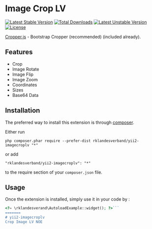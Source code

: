 
Image Crop LV
=============

[![Latest Stable Version](https://poser.pugx.org/rklandesverband/yii2-imagecroplv/version)](https://packagist.org/packages/rklandesverband/yii2-imagecroplv)
[![Total Downloads](https://poser.pugx.org/rklandesverband/yii2-imagecroplv/downloads)](https://packagist.org/packages/rklandesverband/yii2-imagecroplv)
[![Latest Unstable Version](https://poser.pugx.org/rklandesverband/yii2-imagecroplv/v/unstable)](//packagist.org/packages/rklandesverband/yii2-imagecroplv)
[![License](https://poser.pugx.org/rklandesverband/yii2-imagecroplv/license)](https://packagist.org/packages/rklandesverband/yii2-imagecroplv)

<a href="https://fengyuanchen.github.io/cropper/" target="_blank">Cropper.js</a> - Bootstrap Cropper (recommended) (included already).

Features
------------
+ Crop
+ Image Rotate
+ Image Flip
+ Image Zoom
+ Coordinates
+ Sizes
+ Base64 Data

Installation
------------

The preferred way to install this extension is through [composer](http://getcomposer.org/download/).

Either run

```
php composer.phar require --prefer-dist rklandesverband/yii2-imagecroplv "*"
```

or add

```
"rklandesverband/yii2-imagecroplv": "*"
```

to the require section of your `composer.json` file.


Usage
-----

Once the extension is installed, simply use it in your code by  :

```php
<?= \rklandesverand\AutoloadExample::widget(); ?>```
=======
# yii2-imagecroplv
Crop Image LV NOE
